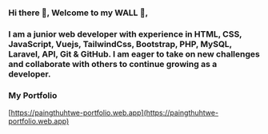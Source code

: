 ### Hi there 👋, Welcome to my WALL 🌱,


### I am a junior web developer with experience in HTML, CSS, JavaScript, Vuejs, TailwindCss, Bootstrap, PHP, MySQL, Laravel, API, Git & GitHub. I am eager to take on new challenges and collaborate with others to continue growing as a developer.


### My Portfolio
[https://paingthuhtwe-portfolio.web.app](https://paingthuhtwe-portfolio.web.app)



<!--
**paingthuhtwe/paingthuhtwe** is a ✨ _special_ ✨ repository because its `README.md` (this file) appears on your GitHub profile.

Here are some ideas to get you started:

- 🔭 I’m currently working on own 
- 🌱 I’m currently learning vuejs and laravel.
- 👯 I’m looking to collaborate on ...
- 🤔 I’m looking for help with ...
- 💬 Ask me about ...
- 📫 How to reach me: ...
- 😄 Pronouns: ...
- ⚡ Fun fact: ...
-->
